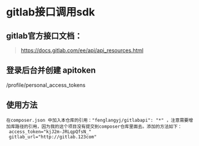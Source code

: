# gitlab接口调用sdk

## gitlab官方接口文档：

> https://docs.gitlab.com/ee/api/api_resources.html

## 登录后台并创建 apitoken

/profile/personal_access_tokens

## 使用方法
  ```
  在composer.json 中加入本仓库的引用："fenglangyj/gitlabapi": "*" ，注意需要增加库路径的引用，因为我的这个项目没有提交到composer仓库里面去。添加的方法如下：
   access_token="kjJ2m-JRLqpQfsN_"
   gitlab_url="http://gitlab.123com"
  ```
  




